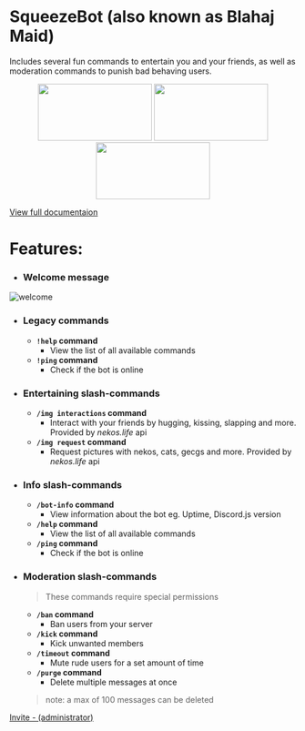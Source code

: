 # SqueezeBot (also known as Blahaj Maid)    
  
Includes several fun commands to entertain you and your friends, as well as moderation commands to punish bad behaving users.     
<p align="center">
  <a href="https://discord.com/api/oauth2/authorize?client_id=938121371484061766&permissions=1102196230214&scope=bot%20applications.commands" 
     rel="Invite bot - recommended">
	  <img src="https://files.catbox.moe/mjkcb9.png" 
	        width="200" 
    		height="100"/></a>
  <a href="https://github.com/isodiff/SqueezeBot/subscription" 
     rel="Watch repo">
	  <img src="https://files.catbox.moe/5z67yq.png" 
	        width="200" 
    		height="100"/></a>
    <a href="https://github.com/isodiff/SqueezeBot/fork" 
      rel="Fork repo">
	  <img src="https://de.catbox.moe/03ioag.png" 
	        width="200" 
    		height="100"/></a>
</p>

[View full documentaion](https://isodiff.github.io/SqueezeBot/wiki)

# Features:    

* ### Welcome message
![welcome](https://de.catbox.moe/a8ublk.png)  

* ### Legacy commands
	* **`!help` command**
  		* View the list of all available commands
	* **`!ping` command**
  		* Check if the bot is online

* ### Entertaining slash-commands
	* **`/img interactions` command**
		* Interact with your friends by hugging, kissing, slapping and more. Provided by *nekos.life* api
	* **`/img request` command**
		* Request pictures with nekos, cats, gecgs and more. Provided by *nekos.life* api

* ### Info slash-commands
	* **`/bot-info` command**
		* View information about the bot eg. Uptime, Discord.js version
	* **`/help` command**
		* View the list of all available commands
	* **`/ping` command**
		* Check if the bot is online

* ### Moderation slash-commands
	> These commands require special permissions
	* **`/ban` command**
  		* Ban users from your server
	* **`/kick` command**
  		* Kick unwanted members
	* **`/timeout` command**
  		* Mute rude users for a set amount of time
	* **`/purge` command**
 		* Delete multiple messages at once
	> note: a max of 100 messages can be deleted

[Invite - (administrator)](https://discord.com/api/oauth2/authorize?client_id=938121371484061766&permissions=8&scope=bot%20applications.commands) 
